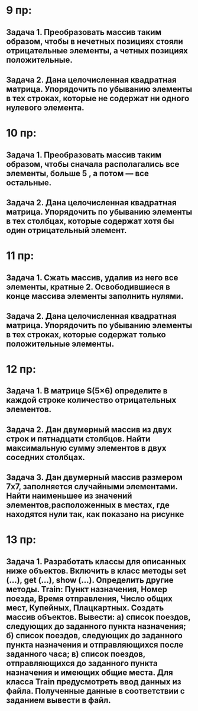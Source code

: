 # 9 пр:
## Задача 1. Преобразовать массив таким образом, чтобы в нечетных позициях стояли отрицательные элементы, а четных позициях положительные.
## Задача 2. Дана целочисленная квадратная матрица. Упорядочить по убыванию элементы в тех строках, которые не содержат ни одного нулевого элемента.
# 10 пр:
## Задача 1. Преобразовать массив таким образом, чтобы сначала располагались все элементы, больше 5 , а потом — все остальные.
## Задача 2. Дана целочисленная квадратная матрица. Упорядочить по убыванию элементы в тех столбцах, которые содержат хотя бы один отрицательный элемент.
# 11 пр:
## Задача 1. Сжать массив, удалив из него все элементы, кратные 2. Освободившиеся в конце массива элементы заполнить нулями.
## Задача 2. Дана целочисленная квадратная матрица. Упорядочить по убыванию элементы в тех строках, которые содержат только положительные элементы.
# 12 пр:
## Задача 1. В матрице S(5×6) определите в каждой строке количество отрицательных элементов.
## Задача 2. Дан двумерный массив из двух строк и пятнадцати столбцов. Найти максимальную сумму элементов в двух соседних столбцах.
## Задача 3. Дан двумерный массив размером 7х7, заполняется случайными элементами. Найти наименьшее из значений элементов,расположенных в местах, где находятся нули так, как показано на рисунке
# 13 пр:
## Задача 1. Разработать классы для описанных ниже объектов. Включить в класс методы set (…), get (…), show (…). Определить другие методы. Train: Пункт назначения, Номер поезда, Время отправления, Число общих мест, Купейных, Плацкартных. Создать массив объектов. Вывести: а) список поездов, следующих до заданного пункта назначения; б) список поездов, следующих до заданного пункта назначения и отправляющихся после заданного часа; в) список поездов, отправляющихся до заданного пункта назначения и имеющих общие места. Для класса Train предусмотреть ввод данных из файла. Полученные данные в соответствии с заданием вывести в файл.
